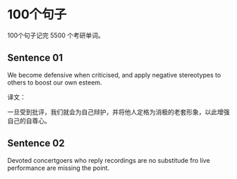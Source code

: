 # 100个句子

100个句子记完 5500 个考研单词。

## Sentence 01

We become defensive when criticised, and apply negative stereotypes to others to boost our own esteem.

译文：

一旦受到批评，我们就会为自己辩护，并将他人定格为消极的老套形象，以此增强自己的自尊心。

## Sentence 02

Devoted concertgoers who reply recordings are no substitude fro live performance are missing the point.


